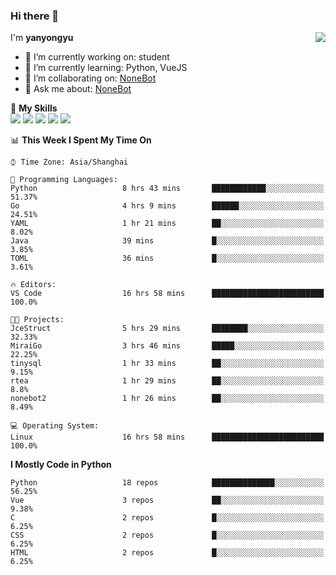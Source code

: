 ### Hi there 👋

<a href="#">
  <img align="right" src="https://github-readme-stats.vercel.app/api?username=yanyongyu&count_private=true&show_icons=true&bg_color=15,f2f7fd,E0EAFC" />
</a>

I'm **yanyongyu**

- 🔭 I’m currently working on: student
- 🌱 I’m currently learning: Python, VueJS
- 👯 I’m collaborating on: [NoneBot](https://github.com/nonebot)
- 💬 Ask me about: [NoneBot](https://github.com/nonebot)

🌟 **My Skills**  
![](https://img.shields.io/badge/-Python-3e74a2?style=flat-square&logo=Python&logoColor=fff)
![](https://img.shields.io/badge/-Vue-4fc08d?style=flat-square&logo=Vue.js&logoColor=fff)
![](https://img.shields.io/badge/-Node.js-339933?style=flat-square&logo=Node.js&logoColor=fff)
![](https://img.shields.io/badge/-Docker-2496ED?style=flat-square&logo=Docker&logoColor=fff)
![](https://img.shields.io/badge/-Linux-000000?style=flat-square&logo=Linux&logoColor=fff)

<!--START_SECTION:waka-->
📊 **This Week I Spent My Time On** 

```text
⌚︎ Time Zone: Asia/Shanghai

💬 Programming Languages: 
Python                   8 hrs 43 mins       ████████████░░░░░░░░░░░░░   51.37% 
Go                       4 hrs 9 mins        ██████░░░░░░░░░░░░░░░░░░░   24.51% 
YAML                     1 hr 21 mins        ██░░░░░░░░░░░░░░░░░░░░░░░   8.02% 
Java                     39 mins             █░░░░░░░░░░░░░░░░░░░░░░░░   3.85% 
TOML                     36 mins             █░░░░░░░░░░░░░░░░░░░░░░░░   3.61%

🔥 Editors: 
VS Code                  16 hrs 58 mins      █████████████████████████   100.0%

🐱‍💻 Projects: 
JceStruct                5 hrs 29 mins       ████████░░░░░░░░░░░░░░░░░   32.33% 
MiraiGo                  3 hrs 46 mins       █████░░░░░░░░░░░░░░░░░░░░   22.25% 
tinysql                  1 hr 33 mins        ██░░░░░░░░░░░░░░░░░░░░░░░   9.15% 
rtea                     1 hr 29 mins        ██░░░░░░░░░░░░░░░░░░░░░░░   8.8% 
nonebot2                 1 hr 26 mins        ██░░░░░░░░░░░░░░░░░░░░░░░   8.49%

💻 Operating System: 
Linux                    16 hrs 58 mins      █████████████████████████   100.0%

```

**I Mostly Code in Python** 

```text
Python                   18 repos            ██████████████░░░░░░░░░░░   56.25% 
Vue                      3 repos             ██░░░░░░░░░░░░░░░░░░░░░░░   9.38% 
C                        2 repos             █░░░░░░░░░░░░░░░░░░░░░░░░   6.25% 
CSS                      2 repos             █░░░░░░░░░░░░░░░░░░░░░░░░   6.25% 
HTML                     2 repos             █░░░░░░░░░░░░░░░░░░░░░░░░   6.25%

```



<!--END_SECTION:waka-->
